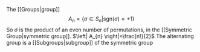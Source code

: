 The [[Groups|group]] 
$$
A_{n}=\left\{ \sigma \in S_{n}|\text{sgn}(\sigma)=+1 \right\}
$$
So $\sigma$ is the product of an even number of permutations, in the [[Symmetric Group|symmetric group]]. $\left| A_{n} \right|=\frac{n!}{2}$
The alternating group is a [[Subgroups|subgroup]] of the symmetric group